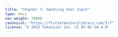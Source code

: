 ```yaml
---
title: "Chapter 7: Handling User Input"
type: docs
nav_weight: 70000
canonical: "https://fluttermasterylibrary.com/3/7"
license: "© 2023 Tokenizer Inc. CC BY-NC-SA 4.0"
---
```

